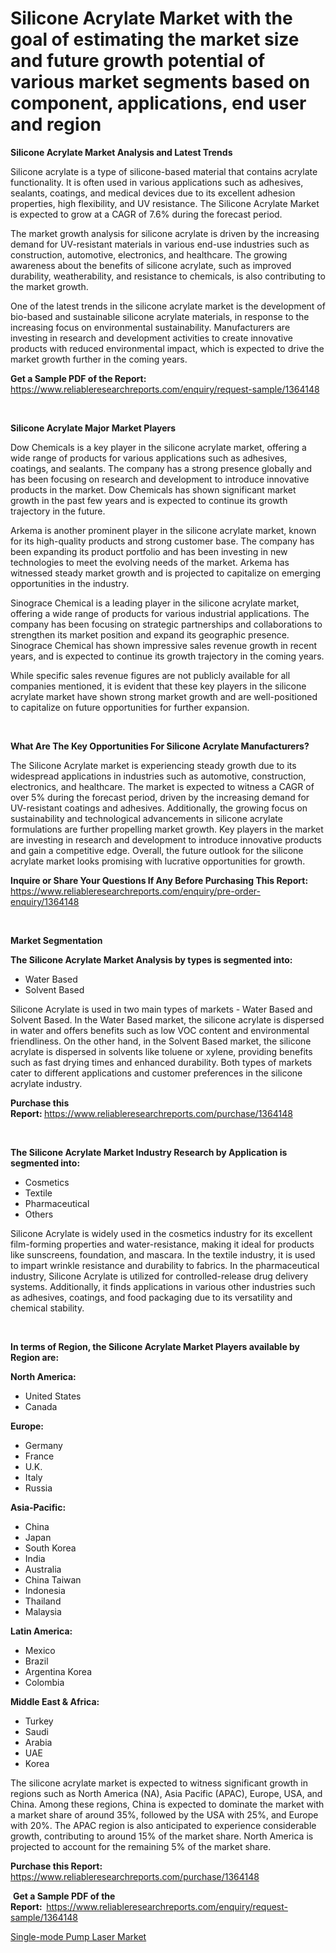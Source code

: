 <p><h1>Silicone Acrylate Market with the goal of estimating the market size and future growth potential of various market segments based on component, applications, end user and region</h1></p><p><strong>Silicone Acrylate Market Analysis and Latest Trends</strong></p>
<p><p>Silicone acrylate is a type of silicone-based material that contains acrylate functionality. It is often used in various applications such as adhesives, sealants, coatings, and medical devices due to its excellent adhesion properties, high flexibility, and UV resistance. The Silicone Acrylate Market is expected to grow at a CAGR of 7.6% during the forecast period.</p><p>The market growth analysis for silicone acrylate is driven by the increasing demand for UV-resistant materials in various end-use industries such as construction, automotive, electronics, and healthcare. The growing awareness about the benefits of silicone acrylate, such as improved durability, weatherability, and resistance to chemicals, is also contributing to the market growth.</p><p>One of the latest trends in the silicone acrylate market is the development of bio-based and sustainable silicone acrylate materials, in response to the increasing focus on environmental sustainability. Manufacturers are investing in research and development activities to create innovative products with reduced environmental impact, which is expected to drive the market growth further in the coming years.</p></p>
<p><strong>Get a Sample PDF of the Report:&nbsp;</strong> <a href="https://www.reliableresearchreports.com/enquiry/request-sample/1364148">https://www.reliableresearchreports.com/enquiry/request-sample/1364148</a></p>
<p>&nbsp;</p>
<p><strong>Silicone Acrylate Major Market Players</strong></p>
<p><p>Dow Chemicals is a key player in the silicone acrylate market, offering a wide range of products for various applications such as adhesives, coatings, and sealants. The company has a strong presence globally and has been focusing on research and development to introduce innovative products in the market. Dow Chemicals has shown significant market growth in the past few years and is expected to continue its growth trajectory in the future.</p><p>Arkema is another prominent player in the silicone acrylate market, known for its high-quality products and strong customer base. The company has been expanding its product portfolio and has been investing in new technologies to meet the evolving needs of the market. Arkema has witnessed steady market growth and is projected to capitalize on emerging opportunities in the industry.</p><p>Sinograce Chemical is a leading player in the silicone acrylate market, offering a wide range of products for various industrial applications. The company has been focusing on strategic partnerships and collaborations to strengthen its market position and expand its geographic presence. Sinograce Chemical has shown impressive sales revenue growth in recent years, and is expected to continue its growth trajectory in the coming years.</p><p>While specific sales revenue figures are not publicly available for all companies mentioned, it is evident that these key players in the silicone acrylate market have shown strong market growth and are well-positioned to capitalize on future opportunities for further expansion.</p></p>
<p>&nbsp;</p>
<p><strong>What Are The Key Opportunities For Silicone Acrylate Manufacturers?</strong></p>
<p><p>The Silicone Acrylate market is experiencing steady growth due to its widespread applications in industries such as automotive, construction, electronics, and healthcare. The market is expected to witness a CAGR of over 5% during the forecast period, driven by the increasing demand for UV-resistant coatings and adhesives. Additionally, the growing focus on sustainability and technological advancements in silicone acrylate formulations are further propelling market growth. Key players in the market are investing in research and development to introduce innovative products and gain a competitive edge. Overall, the future outlook for the silicone acrylate market looks promising with lucrative opportunities for growth.</p></p>
<p><strong>Inquire or Share Your Questions If Any Before Purchasing This Report:</strong> <a href="https://www.reliableresearchreports.com/enquiry/pre-order-enquiry/1364148">https://www.reliableresearchreports.com/enquiry/pre-order-enquiry/1364148</a></p>
<p>&nbsp;</p>
<p><strong>Market Segmentation</strong></p>
<p><strong>The Silicone Acrylate Market Analysis by types is segmented into:</strong></p>
<p><ul><li>Water Based</li><li>Solvent Based</li></ul></p>
<p><p>Silicone Acrylate is used in two main types of markets - Water Based and Solvent Based. In the Water Based market, the silicone acrylate is dispersed in water and offers benefits such as low VOC content and environmental friendliness. On the other hand, in the Solvent Based market, the silicone acrylate is dispersed in solvents like toluene or xylene, providing benefits such as fast drying times and enhanced durability. Both types of markets cater to different applications and customer preferences in the silicone acrylate industry.</p></p>
<p><strong>Purchase this Report:&nbsp;</strong><a href="https://www.reliableresearchreports.com/purchase/1364148">https://www.reliableresearchreports.com/purchase/1364148</a></p>
<p>&nbsp;</p>
<p><strong>The Silicone Acrylate Market Industry Research by Application is segmented into:</strong></p>
<p><ul><li>Cosmetics</li><li>Textile</li><li>Pharmaceutical</li><li>Others</li></ul></p>
<p><p>Silicone Acrylate is widely used in the cosmetics industry for its excellent film-forming properties and water-resistance, making it ideal for products like sunscreens, foundation, and mascara. In the textile industry, it is used to impart wrinkle resistance and durability to fabrics. In the pharmaceutical industry, Silicone Acrylate is utilized for controlled-release drug delivery systems. Additionally, it finds applications in various other industries such as adhesives, coatings, and food packaging due to its versatility and chemical stability.</p></p>
<p>&nbsp;</p>
<p><strong>In terms of Region, the Silicone Acrylate Market Players available by Region are:</strong></p>
<p>
    <p> <strong> North America: </strong>
        <ul>
            <li>United States</li>
            <li>Canada</li>
        </ul>
        </p> 
    <p> <strong> Europe: </strong>
        <ul>
            <li>Germany</li>
            <li>France</li>
            <li>U.K.</li>
            <li>Italy</li>
            <li>Russia</li>
        </ul>
        </p> 
    <p> <strong> Asia-Pacific: </strong>
        <ul>
            <li>China</li>
            <li>Japan</li>
            <li>South Korea</li>
            <li>India</li>
            <li>Australia</li>
            <li>China Taiwan</li>
            <li>Indonesia</li>
            <li>Thailand</li>
            <li>Malaysia</li>
        </ul>
        </p> 
    <p> <strong> Latin America: </strong>
        <ul>
            <li>Mexico</li>
            <li>Brazil</li>
            <li>Argentina Korea</li>
            <li>Colombia</li>
        </ul>
        </p> 
    <p> <strong> Middle East & Africa: </strong>
        <ul>
            <li>Turkey</li>
            <li>Saudi</li>
            <li>Arabia</li>
            <li>UAE</li>
            <li>Korea</li>
        </ul>
    </p>
    </p>
<p><p>The silicone acrylate market is expected to witness significant growth in regions such as North America (NA), Asia Pacific (APAC), Europe, USA, and China. Among these regions, China is expected to dominate the market with a market share of around 35%, followed by the USA with 25%, and Europe with 20%. The APAC region is also anticipated to experience considerable growth, contributing to around 15% of the market share. North America is projected to account for the remaining 5% of the market share.</p></p>
<p><strong>Purchase this Report: </strong><a href="https://www.reliableresearchreports.com/purchase/1364148">https://www.reliableresearchreports.com/purchase/1364148</a></p>
<p>&nbsp;<strong>Get a Sample PDF of the Report:&nbsp;&nbsp;</strong><a href="https://www.reliableresearchreports.com/enquiry/request-sample/1364148">https://www.reliableresearchreports.com/enquiry/request-sample/1364148</a></p>
<p><strong></strong></p>
<p><p><a href="https://invited-way-688.notion.site/Single-mode-Pump-Laser-Market-Growth-Market-Trends-COVID-19-Impact-and-Forecasts-for-period-from--0931c468ab4d4f42941850e1d9dc6e83">Single-mode Pump Laser Market</a></p></p>
